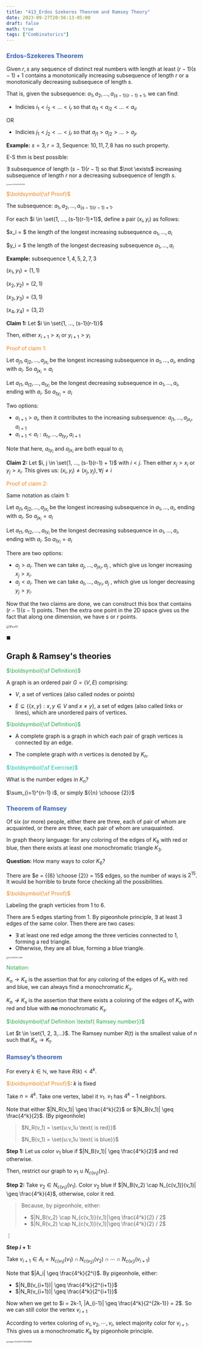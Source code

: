 ```yaml
---
title: "413_Erdos Szekeres Theorem and Ramsey Theory"
date: 2023-09-27T20:56:13-05:00
draft: false
math: true
tags: ["Combinatorics"]
---
```


### <span style="color:#3c66b5">$\boldsymbol{\textsf{Erdos-Szekeres Theorem}}$</span>

Given $r, s$ any sequence of distinct real numbers with length at least $(r-1)(s-1)+1$ contains a monotonically increasing subsequence of length $r$ or a monotonically decreasing subsequece of length $s$. 

That is, given the subsequence: $a_1, a_2, ..., a_{(s-1)(r-1)+1}$, we can find: 

- Indicies $i_1 < i_2 <  ...< i_r$ so that $a_{i1} < a_{i2} < ...< a_{ir}$

OR 

- Indicies $j_1 < j_2 <  ...< j_r$ so that $a_{j1} > a_{j2} > ... > a_{jr}$

**Example:** $s = 3, r = 3$, Sequence: $10, 11, 7, 8$ has no such property.

E-S thm is best possible: 

$\exists$ subsequence of length $(s-1)(r-1)$ so that $\not \exists$ increasing subsequence of length $r$ nor a decreasing subsequence of length $s$.

<img src="https://raw.githubusercontent.com/helloboyxxx/images-for-notes/master/uPic/image-20230925111501395.png" alt="image-20230925111501395" style="zoom:25%;" />



<span style="color:#eb861c">$\boldsymbol{\sf Proof}$</span>

The subsequence: $a_1, a_2, ..., a_{(s-1)(r-1)+1}$.

For each $i \in \set{1, ..., (s-1)(r-1)+1}$, define a pair $(x_i, y_i)$ as follows:

$x_i = $ the length of the longest increasing subsequence $a_1, ..., a_i$

$y_i = $ the length of the longest decreasing subsequence $a_1, ..., a_i$

**Example:** subsequence $1, 4, 5, 2, 7, 3$

$(x_1, y_1) = (1, 1)$

$(x_2, y_2) = (2, 1)$

$(x_3, y_3) = (3, 1)$

$(x_4, y_4) = (3, 2)$



**Claim 1:** Let $i \in \set{1, ..., (s-1)(r-1)}$

Then, either $x_{i+1} > x_i$ or $y_{i+1} > y_i$

<span style="color:#eb861c">Proof of claim 1:</span>

Let $a_{j1}, a_{j2}, ..., a_{jx_i}$ be the longest increasing subsequence in $a_1, ..., a_i$, ending with $a_i$. So $a_{jx_i} = a_i$

Let $a_{t1}, a_{t2}, ..., a_{ty_i}$ be the longest decreasing subsequence in $a_1, ..., a_i$, ending with $a_i$. So $a_{ty_i} = a_i$

Two options: 

- $a_{i+1} > a_i$, then it contributes to the increasing subsequence: $a_{j1}, ..., a_{jx_i}, a_{i+1}$
- $a_{i+1} < a_i: a_{t_1} , ..., a_{ty_i}, a_{i+1}$

Note that here, $a_{ty_i}$ and $a_{jx_i}$ are both equal to $a_i$



**Claim 2:** Let $i, j \in \set{1, ..., (s-1)(r-1) + 1}$ with $i < j$. Then either $x_j > x_i$ or $y_j > x_i$. This gives us: $(x_i, y_i) \neq (x_j, y_j), \forall j \neq i$

<span style="color:#eb861c">Proof of claim 2:</span>

Same notation as claim 1: 

Let $a_{j1}, a_{j2}, ..., a_{jx_i}$ be the longest increasing subsequence in $a_1, ..., a_i$, ending with $a_i$. So $a_{jx_i} = a_i$

Let $a_{t1}, a_{t2}, ..., a_{ty_i}$ be the longest decreasing subsequence in $a_1, ..., a_i$, ending with $a_i$. So $a_{ty_i} = a_i$

There are two options: 

- $a_j > a_i$. Then we can take $a_j, ..., a_{jx_i}, a_j$ , which give us longer increasing $x_j > x_i$.
- $a_j < a_i$. Then we can take $a_t, ..., a_{ty_i}, a_j$ , which give us longer decreasing $y_j > y_i$.



Now that the two claims are done, we can construct this box that contains $(r-1)(s-1)$ points. Then the extra one point in the 2D space gives us the fact that along one dimension, we have $s$ or $r$ points.

<img src='https://raw.githubusercontent.com/helloboyxxx/images-for-notes/master/uPic/1PxvYf.png' alt='1PxvYf' style="zoom: 50%;" />

$\blacksquare$



## Graph & Ramsey's theories

<span style="color:#28a745">$\boldsymbol{\sf Definition}$</span>

A graph is an ordered pair $G = (V, E)$ comprising: 

- $V$, a set of vertices (also called nodes or points)

- $E \subseteq \{\{x,y\}: x,y \in V \text{ and } x \neq y\}$, a set of edges (also called links or lines), which are unordered pairs of vertices. 

<span style="color:#28a745">$\boldsymbol{\sf Definition}$</span>

- A complete graph is a graph in which each pair of graph vertices is connected by an edge. 

- The complete graph with $n$ vertices is denoted by $K_n$.

<span style="color:#04c2b2">$\boldsymbol{\sf Exercise}$</span>

What is the number edges in $K_n$?

$\sum_{i=1}^{n-1} i$, or simply ${{n} \choose {2}}$



### <span style="color:#3c66b5">$\boldsymbol{\textsf{Theorem of Ramsey}}$</span>

Of six (or more) people, either there are three, each of pair of whom are acquainted, or there are three, each pair of whom are unaquainted. 

In graph theory language: for any coloring of the edges of $K_6$ with red or blue, then there exists at least one monochromatic triangle $K_3$. 



**Question:** How many ways to color $K_6$?

There are $e = {{6} \choose {2}} = 15$ edges, so the number of ways is $2^{15}$. It would be horrible to brute force checking all the possibilities.

<span style="color:#eb861c">$\boldsymbol{\sf Proof}$</span>

Labeling the graph verticies from 1 to 6. 

There are 5 edges starting from 1. By pigeonhole principle, $\exists$ at least 3 edges of the same color. Then there are two cases: 

- $\exists$ at least one red edge among the three verticies connected to 1, forming a red triangle.
- Otherwise, they are all blue, forming a blue triangle. 

<img src="https://raw.githubusercontent.com/helloboyxxx/images-for-notes/master/uPic/six_vertices_case.png" alt="six_vertices_case" style="zoom: 33%;" />

<span style="color:#28a745">Notation: </span>

$K_n \to K_s$ is the assertion that for any coloring of the edges of $K_n$ with red and blue, we can always find a monochromatic $K_s$.

$K_n \not \to K_s$ is the assertion that there exists a coloring of the edges of $K_n$ with red and blue with **no** monochromatic $K_s$.

<span style="color:#28a745">$\boldsymbol{\sf Definition \textsf{ Ramsey number}}$</span>

Let $t \in \set{1, 2, 3,...}$. The Ramsey number $R(t)$ is the smallest value of $n$ such that $K_n \to K_t$.



### <span style="color:#3c66b5">$\boldsymbol{\textsf{Ramsey's theorem}}$</span>

For every $k \in \mathbb{N}$, we have $R(k) < 4^k$.

<span style="color:#eb861c">$\boldsymbol{\sf Proof}$</span>: $k$ is fixed

Take $n = 4^k$. Take one vertex, label it $v_1$. $v_1$ has $4^k - 1$ neighbors. 

Note that either $|N_R(v_1)| \geq \frac{4^k}{2}$ or $|N_B(v_1)| \geq \frac{4^k}{2}$. (By pigeonhole)

>  $N_R(v_1) = \set{u:v_1u \text{ is red}}$
>
>  $N_B(v_1) = \set{u:v_1u \text{ is blue}}$



**Step 1:** Let us color $v_1$ blue if $|N_B(v_1)| \geq \frac{4^k}{2}$ and red otherwise. 

Then, restrict our graph to $v_1 \cup N_{c(v_1)}(v_1)$.

**Step 2:** Take $v_2 \in N_{c(v_1)}(v_1)$. Color $v_2$ blue if $|N_B(v_2) \cap N_{c(v_1)}(v_1)| \geq \frac{4^k}{4}$, otherwise, color it red. 

> Because, by pigeonhole, either:
>
> - $|N_B(v_2) \cap N_{c(v_1)}(v_1)|\geq \frac{4^k}{2} / 2$
> - $|N_R(v_2) \cap N_{c(v_1)}(v_1)|\geq \frac{4^k}{2} / 2$

$\vdots$

**Step $i+1$:**

Take $v_{i+1} \in A_i = N_{c(v_1)}(v_1) \cap N_{c(v_2)}(v_2) \cap \cdots \cap N_{c(v_i)}(v_{i+1})$

Note that $|A_i| \geq \frac{4^k}{2^i}$. By pigeonhole, either:

- $|N_B(v_{i+1})| \geq \frac{4^k}{2^{i+1}}$
- $|N_R(v_{i+1})| \geq \frac{4^k}{2^{i+1}}$

Now when we get to $i = 2k-1, |A_{i-1}| \geq \frac{4^k}{2^{2k-1}} = 2$. So we can still color the vertex $v_{i+1}$

According to vertex coloring of $v_1, v_2, \cdots, v_{i}$, select majority color for $v_{i+1}$. This gives us a monochromatic $K_k$ by pigeonhole principle. 

<img src="https://raw.githubusercontent.com/helloboyxxx/images-for-notes/master/uPic/image-20230927135538985.png" alt="image-20230927135538985" style="zoom: 33%;" />

